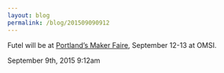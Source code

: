 ```yaml
---
layout: blog
permalink: /blog/201509090912
---
```


Futel will be at <a href="https://www.omsi.edu/maker-faire-pdx">Portland&rsquo;s Maker Faire</a>, September 12-13 at OMSI.<br/>



<div id="footer">
<span id="timestamp"> September 9th, 2015 9:12am </span>
</div>
